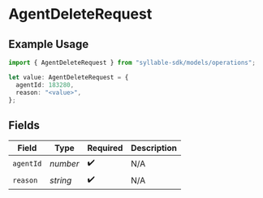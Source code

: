 # AgentDeleteRequest

## Example Usage

```typescript
import { AgentDeleteRequest } from "syllable-sdk/models/operations";

let value: AgentDeleteRequest = {
  agentId: 183280,
  reason: "<value>",
};
```

## Fields

| Field              | Type               | Required           | Description        |
| ------------------ | ------------------ | ------------------ | ------------------ |
| `agentId`          | *number*           | :heavy_check_mark: | N/A                |
| `reason`           | *string*           | :heavy_check_mark: | N/A                |